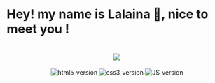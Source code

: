# Hey! my name is Lalaina 👋, nice to meet you !

<h1 align=center><img src="https://readme-typing-svg.herokuapp.com?font=JetBrains+Mono&size=25&color=1586A6&lines=Welcome+to+my+Github+page!"></h1>

<div align="center">
     <img src="https://img.shields.io/badge/HTML5-E34F26?style=for-the-badge&logo=html5&logoColor=white" alt="html5_version"/>
     <img src="https://img.shields.io/badge/CSS3-1572B6?style=for-the-badge&logo=css3&logoColor=white" alt="css3_version"/>
     <img src="https://img.shields.io/badge/-JavaScript-FFCA28?style=for-the-badge&logo=javascript&logoColor=white" alt="JS_version"/>
</div>
